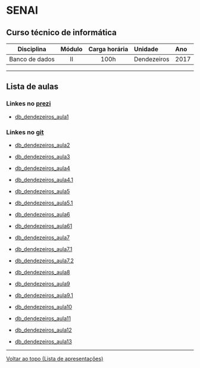 # SENAI

## Curso técnico de informática

|Disciplina|Módulo|Carga horária|Unidade|Ano|
|----------|:----:|:-----------:|:------|:--|
|Banco de dados|II|100h|Dendezeiros|2017|

---

## Lista de aulas

### Linkes no [prezi]

[prezi]: http://www.prezi.com

* [db_dendezeiros_aula1](https://prezi.com/view/j9YWlNLCmclDY9QW2Evs/)

### Linkes no [git]

[git]: https://github.com/tmenegaz/db_dendezeiros#senai

* [db_dendezeiros_aula2](https://github.com/tmenegaz/db_dendezeiros/blob/master/assunto/introducao.md#conceitos)

* [db_dendezeiros_aula3](https://github.com/tmenegaz/db_dendezeiros/blob/master/assunto/visitaTecnica.md#visita-técnica)

* [db_dendezeiros_aula4](https://github.com/tmenegaz/db_dendezeiros/blob/master/assunto/ansRequisitos.md#análise-de-requisitos)

* [db_dendezeiros_aula4.1](https://github.com/tmenegaz/db_dendezeiros/blob/master/assunto/casos.md#loja-de-cds)

* [db_dendezeiros_aula5](https://github.com/tmenegaz/db_dendezeiros/blob/master/assunto/casos.md#vendedor-de-capelinha)

* [db_dendezeiros_aula5.1](https://github.com/tmenegaz/db_dendezeiros/blob/master/assunto/convencaoParaDiagrama.md#convenção-para-a-utilização-do-diagrama)

* [db_dendezeiros_aula6](https://github.com/tmenegaz/db_dendezeiros/blob/master/avaliacao.md#a-1ª-avaliação)

* [db_dendezeiros_aula61](https://github.com/tmenegaz/db_dendezeiros/blob/master/assunto/av1.md#gabarito)

* [db_dendezeiros_aula7](https://github.com/tmenegaz/db_dendezeiros/blob/master/assunto/casos.md#aluguel-de-filmes)

* [db_dendezeiros_aula7.1](https://github.com/tmenegaz/db_dendezeiros/blob/master/assunto/casos.md#imóvel)

* [db_dendezeiros_aula7.2](https://github.com/tmenegaz/db_dendezeiros/blob/master/assunto/casos.md#treinamento-sa)

* [db_dendezeiros_aula8](https://github.com/tmenegaz/db_dendezeiros/blob/master/assunto/formas_normais.md#normalização)

* [db_dendezeiros_aula9](https://github.com/tmenegaz/db_dendezeiros/blob/master/assunto/atividade.md#atividade)

* [db_dendezeiros_aula9.1](https://github.com/tmenegaz/db_dendezeiros/blob/master/avaliacao.md#devolução-das-provas-corrigidas-1)

* [db_dendezeiros_aula10](https://github.com/tmenegaz/db_dendezeiros/blob/master/logico2fisico.md#modelo-lógico)

* [db_dendezeiros_aula11](https://github.com/tmenegaz/db_dendezeiros/blob/master/fisico.md#modelo-físico)

* [db_dendezeiros_aula12](https://github.com/tmenegaz/db_dendezeiros/blob/master/avaliacao.md#devolução-das-provas-corrigidas-2)

* [db_dendezeiros_aula13](https://github.com/tmenegaz/db_dendezeiros/blob/master/assunto/fisico.md#para-criar-um-banco-no-mysql)

---

[Voltar ao topo (Lista de apresentações)](#lista-de-aulas)
